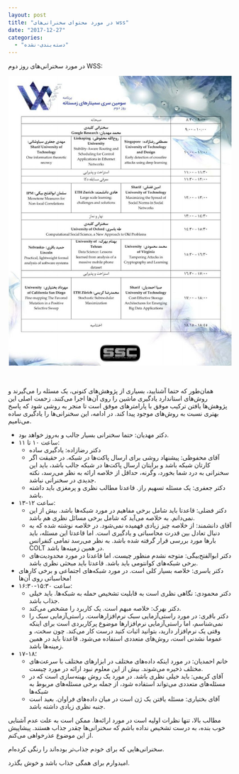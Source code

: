 ```yaml
---
layout: post
title: "در مورد محتوای سخنرانی‌های wss"
date: "2017-12-27"
categories: 
  - "دسته‌بندی-نشده"
---
```


در مورد سخنرانی‌های روز دوم WSS:

![](assets/images/wss-2017-day-2-1-791x1024.jpg)

 

همان‌طور که حتما آشنایید، بسیاری از پژوهش‌های کنونی، یک مسئله را می‌گیرند و روش‌های استاندارد یادگیری ماشین را روی آن‌ها اجرا می‌کنند. زحمت اصلی این پژوهش‌ها یافتن ترکیب موفق با پارامترهای موفق است تا منجر به روشی شود که پاسخ بهتری نسبت به روش‌های موجود پیدا کند. در ادامه، این سخنرانی‌ها را یادگیری ساده می‌نامیم.

- دکتر مهدیان: حتما سخنرانی بسیار جالب و به‌روز خواهد بود.
- ساعت ۱۰ تا ۱۱:
    - دکتر رضازاده: یادگیری ساده
    - آقای محفوظی: پیشنهاد روشی برای ارسال پاکت‌ها در شبکه. در حقیقت اگر کارتان شبکه باشد و برایتان ارسال پاکت‌ها در شبکه جالب باشد، باید این سخنرانی به درد شما بخورد، وگرنه، حداقل از خلاصه ارائه به نظر می‌رسد، نکته جدیدی در سخنرانی نباشد.
    - دکتر جعفری: یک مسئله تسهیم راز. قاعدتا مطالب نظری و پرمغزی باید داشته باشد.
- ساعت ۱۲-۱۳:
    - دکتر فضلی: قاعدتا باید شامل برخی مفاهیم در مورد شبکه‌ها باشد. بیش از این نمی‌دانم. به خلاصه می‌آید که شامل برخی مسائل نظری هم باشد.
    - آقای دانشمند: از خلاصه چیز زیادی فهمیده نمی‌شود. در خلاصه نوشته شده که به دنبال تعادل بین قدرت محاسباتی و یادگیری است. اما قاعدتا این مسئله، باید بارها مورد بررسی قرار گرفته شده باشد. به نظر می‌رسد تمامی کنفرانس COLT در همین زمینه‌ها باشد.
    - دکتر ابوالفتح‌بیگی: متوجه نشدم منظور چیست. اما قاعدتا در مورد محدودیت‌های برخی شبکه‌های کوانتومی باید باشد. قاعدتا باید مبحثی نظری باشد.
- دکتر یاسری: خلاصه بسیار کلی است. در مورد شبکه‌های اجتماعی و برخی کارهای محاسباتی روی آن‌ها!
- ساعت ۱۵:۳۰-۱۶:۳۰:
    - دکتر محمودی: نگاهی نظری است به قابلیت تشخیص حمله به شبکه‌ها. باید خیلی جذاب باشد.
    - دکتر بهرک: خلاصه مبهم است. یک کاربرد را مشخص می‌کند.
    - دکتر باقری: در مورد راستی‌آزمایی سبک نرم‌افزارهاست. راستی‌آزمایی سبک را نمی‌شناسم، اما راستی‌آزمایی نرم‌افزارها موضوع پرکاربردی است برای اینکه وقتی یک نرم‌افزار دارید، بتوانید اثبات کنید درست کار می‌کند. چون سخت، و عموما نشدنی است، روش‌های متعددی استفاده می‌شود. قاعدتا باید در همین زمینه‌ها باشد.
- ۱۷-۱۸؛
    - خانم احمدیان: در مورد اینکه داده‌های مختلف در ابزارهای مختلف با سرعت‌های مختلف ذخیره می‌شوند. بیش از این معلوم نبود ارائه در مورد چیست.
    - آقای کریمی: باید خیلی نظری باشد. در مورد یک روش بهینه‌سازی است که در مسئله‌های متعددی می‌تواند استفاده شود، از جمله برخی مسئله‌های مربوط به شبکه‌ها
    - آقای بختیاری: مسئله یافتن یک ژن است در میان داده‌های فراوان. بعید است جنبه نظری زیادی داشته باشد.

مطالب بالا، تنها نظرات اولیه است در مورد ارائه‌ها. ممکن است به علت عدم آشنایی خوب بنده، به درست تشخیص نداده باشم که سخنرانی‌ها چقدر جذاب هستند. پیشاپیش از این موضوع عذرخواهی می‌کنم.

سخنرانی‌هایی که برای خودم جذاب‌تر بوده‌اند را رنگی کرده‌ام.

امیدوارم برای همگی جذاب باشد و خوش بگذرد.
